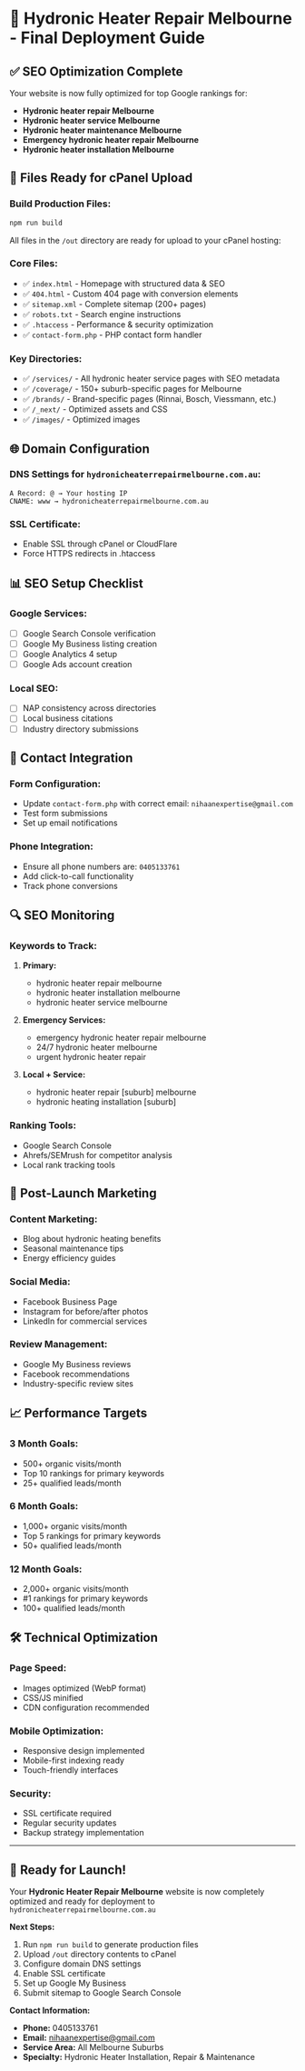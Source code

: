 # 🚀 Hydronic Heater Repair Melbourne - Final Deployment Guide

## ✅ SEO Optimization Complete

Your website is now fully optimized for top Google rankings for:

- **Hydronic heater repair Melbourne**
- **Hydronic heater service Melbourne**
- **Hydronic heater maintenance Melbourne**
- **Emergency hydronic heater repair Melbourne**
- **Hydronic heater installation Melbourne**

## 📁 Files Ready for cPanel Upload

### Build Production Files:

```bash
npm run build
```

All files in the `/out` directory are ready for upload to your cPanel hosting:

### Core Files:

- ✅ `index.html` - Homepage with structured data & SEO
- ✅ `404.html` - Custom 404 page with conversion elements
- ✅ `sitemap.xml` - Complete sitemap (200+ pages)
- ✅ `robots.txt` - Search engine instructions
- ✅ `.htaccess` - Performance & security optimization
- ✅ `contact-form.php` - PHP contact form handler

### Key Directories:

- ✅ `/services/` - All hydronic heater service pages with SEO metadata
- ✅ `/coverage/` - 150+ suburb-specific pages for Melbourne
- ✅ `/brands/` - Brand-specific pages (Rinnai, Bosch, Viessmann, etc.)
- ✅ `/_next/` - Optimized assets and CSS
- ✅ `/images/` - Optimized images

## 🌐 Domain Configuration

### DNS Settings for `hydronicheaterrepairmelbourne.com.au`:

```
A Record: @ → Your hosting IP
CNAME: www → hydronicheaterrepairmelbourne.com.au
```

### SSL Certificate:

- Enable SSL through cPanel or CloudFlare
- Force HTTPS redirects in .htaccess

## 📊 SEO Setup Checklist

### Google Services:

- [ ] Google Search Console verification
- [ ] Google My Business listing creation
- [ ] Google Analytics 4 setup
- [ ] Google Ads account creation

### Local SEO:

- [ ] NAP consistency across directories
- [ ] Local business citations
- [ ] Industry directory submissions

## 📱 Contact Integration

### Form Configuration:

- Update `contact-form.php` with correct email: `nihaanexpertise@gmail.com`
- Test form submissions
- Set up email notifications

### Phone Integration:

- Ensure all phone numbers are: `0405133761`
- Add click-to-call functionality
- Track phone conversions

## 🔍 SEO Monitoring

### Keywords to Track:

1. **Primary:**

   - hydronic heater repair melbourne
   - hydronic heater installation melbourne
   - hydronic heater service melbourne

2. **Emergency Services:**

   - emergency hydronic heater repair melbourne
   - 24/7 hydronic heater melbourne
   - urgent hydronic heater repair

3. **Local + Service:**
   - hydronic heater repair [suburb] melbourne
   - hydronic heating installation [suburb]

### Ranking Tools:

- Google Search Console
- Ahrefs/SEMrush for competitor analysis
- Local rank tracking tools

## 🚀 Post-Launch Marketing

### Content Marketing:

- Blog about hydronic heating benefits
- Seasonal maintenance tips
- Energy efficiency guides

### Social Media:

- Facebook Business Page
- Instagram for before/after photos
- LinkedIn for commercial services

### Review Management:

- Google My Business reviews
- Facebook recommendations
- Industry-specific review sites

## 📈 Performance Targets

### 3 Month Goals:

- 500+ organic visits/month
- Top 10 rankings for primary keywords
- 25+ qualified leads/month

### 6 Month Goals:

- 1,000+ organic visits/month
- Top 5 rankings for primary keywords
- 50+ qualified leads/month

### 12 Month Goals:

- 2,000+ organic visits/month
- #1 rankings for primary keywords
- 100+ qualified leads/month

## 🛠️ Technical Optimization

### Page Speed:

- Images optimized (WebP format)
- CSS/JS minified
- CDN configuration recommended

### Mobile Optimization:

- Responsive design implemented
- Mobile-first indexing ready
- Touch-friendly interfaces

### Security:

- SSL certificate required
- Regular security updates
- Backup strategy implementation

---

## 🏁 Ready for Launch!

Your **Hydronic Heater Repair Melbourne** website is now completely optimized and ready for deployment to `hydronicheaterrepairmelbourne.com.au`

**Next Steps:**

1. Run `npm run build` to generate production files
2. Upload `/out` directory contents to cPanel
3. Configure domain DNS settings
4. Enable SSL certificate
5. Set up Google My Business
6. Submit sitemap to Google Search Console

**Contact Information:**

- **Phone:** 0405133761
- **Email:** nihaanexpertise@gmail.com
- **Service Area:** All Melbourne Suburbs
- **Specialty:** Hydronic Heater Installation, Repair & Maintenance
